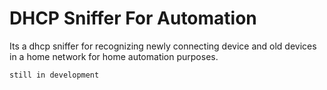 # DHCP Sniffer For Automation
Its a dhcp sniffer for recognizing newly connecting device and old devices in a home network for home automation purposes.

`still in development`
